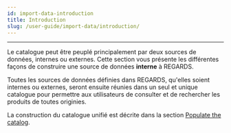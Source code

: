 ```yaml
---
id: import-data-introduction
title: Introduction
slug: /user-guide/import-data/introduction/
---
```


---

Le catalogue peut être peuplé principalement par deux sources de données, internes ou externes. Cette section vous présente les différentes façons de construire une source de données **interne** à REGARDS.  

Toutes les sources de données définies dans REGARDS, qu'elles soient internes ou externes, seront ensuite réunies dans un seul et unique catalogue pour permettre aux utilisateurs de consulter et de rechercher les produits de toutes originies.  

La construction du catalogue unifié est décrite dans la section [Populate the catalog](../crawler/introduction). 
